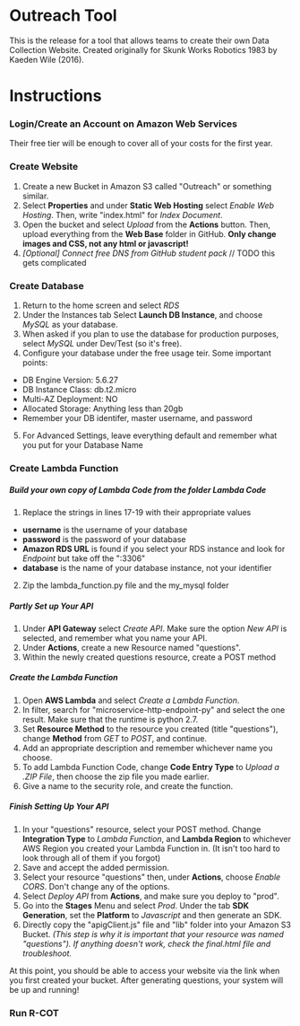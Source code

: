 # Outreach Tool
This is the release for a tool that allows teams to create their own Data Collection Website. Created originally for Skunk Works Robotics 1983 by Kaeden Wile (2016).

# Instructions
### Login/Create an Account on Amazon Web Services
Their free tier will be enough to cover all of your costs for the first year.

### Create Website
1. Create a new Bucket in Amazon S3 called "<yourTeamNumber>Outreach" or something similar.
2. Select __Properties__ and under __Static Web Hosting__ select *Enable Web Hosting*. Then, write "index.html" for *Index Document*.
3. Open the bucket and select *Upload* from the __Actions__ button. Then, upload everything from the __Web Base__ folder in GitHub. **Only change images and CSS, not any html or javascript!**
4. _[Optional] Connect free DNS from GitHub student pack_ // TODO this gets complicated

### Create Database
1. Return to the home screen and select *RDS*
2. Under the Instances tab Select __Launch DB Instance__, and choose *MySQL* as your database.
3. When asked if you plan to use the database for production purposes, select *MySQL* under Dev/Test (so it's free).
4. Configure your database under the free usage teir. Some important points:
  * DB Engine Version: 5.6.27
  * DB Instance Class: db.t2.micro
  * Multi-AZ Deployment: NO
  * Allocated Storage: Anything less than 20gb
  * Remember your DB identifer, master username, and password
5. For Advanced Settings, leave everything default and remember what you put for your Database Name

### Create Lambda Function
##### Build your own copy of Lambda Code from the folder Lambda Code
1. Replace the strings in lines 17-19 with their appropriate values
  * __username__ is the username of your database
  * __password__ is the password of your database
  * __Amazon RDS URL__ is found if you select your RDS instance and look for *Endpoint* but take off the ":3306"
  * __database__ is the name of your database instance, not your identifier
2. Zip the lambda_function.py file and the my_mysql folder

##### Partly Set up Your API
1. Under __API Gateway__ select *Create API*. Make sure the option *New API* is selected, and remember what you name your API.
2. Under __Actions__, create a new Resource named "questions".
3. Within the newly created questions resource, create a POST method

##### Create the Lambda Function
1. Open __AWS Lambda__ and select *Create a Lambda Function*.
2. In filter, search for "microservice-http-endpoint-py" and select the one result. Make sure that the runtime is python 2.7.
3. Set __Resource Method__ to the resource you created (title "questions"), change __Method__ from *GET* to *POST*, and continue.
4. Add an appropriate description and remember whichever name you choose.
5. To add Lambda Function Code, change __Code Entry Type__ to *Upload a .ZIP File*, then choose the zip file you made earlier.
6. Give a name to the security role, and create the function.

##### Finish Setting Up Your API
1. In your "questions" resource, select your POST method. Change __Integration Type__ to *Lambda Function*, and __Lambda Region__ to whichever AWS Region you created your Lambda Function in. (It isn't too hard to look through all of them if you forgot)
2. Save and accept the added permission.
3. Select your resource "questions" then, under __Actions__, choose *Enable CORS*. Don't change any of the options.
4. Select *Deploy API* from __Actions__, and make sure you deploy to "prod".
5. Go into the __Stages__ Menu and select *Prod*. Under the tab __SDK Generation__, set the __Platform__ to *Javascript* and then generate an SDK.
6. Directly copy the "apigClient.js" file and "lib" folder into your Amazon S3 Bucket. *(This step is why it is important that your resource was named "questions"). If anything doesn't work, check the final.html file and troubleshoot.*

At this point, you should be able to access your website via the link when you first created your bucket. After generating questions, your system will be up and running!

### Run R-COT
